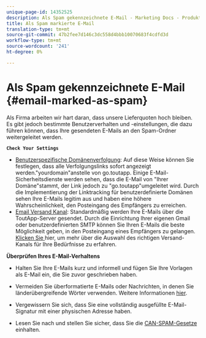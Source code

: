 ```yaml
---
unique-page-id: 14352525
description: Als Spam gekennzeichnete E-Mail - Marketing Docs - Produktdokumentation
title: Als Spam markierte E-Mail
translation-type: tm+mt
source-git-commit: 47b2fee7d146c3dc558d4bbb10070683f4cdfd3d
workflow-type: tm+mt
source-wordcount: '241'
ht-degree: 0%

---
```



# Als Spam gekennzeichnete E-Mail {#email-marked-as-spam}

Als Firma arbeiten wir hart daran, dass unsere Lieferquoten hoch bleiben. Es gibt jedoch bestimmte Benutzerverhalten und -einstellungen, die dazu führen können, dass Ihre gesendeten E-Mails an den Spam-Ordner weitergeleitet werden.

**`Check Your Settings`**

* [Benutzerspezifische Domänenverfolgung](http://docs.marketo.com/x/4oPS): Auf diese Weise können Sie festlegen, dass alle Verfolgungslinks sofort angezeigt werden.&quot;yourdomain&quot;anstelle von go.toutapp. Einige E-Mail-Sicherheitsdienste werden sehen, dass die E-Mail von &quot;Ihrer Domäne&quot;stammt, der Link jedoch zu &quot;go.toutapp&quot;umgeleitet wird. Durch die Implementierung der Linktracking für benutzerdefinierte Domänen sehen Ihre E-Mails legitim aus und haben eine höhere Wahrscheinlichkeit, den Posteingang des Empfängers zu erreichen.
* [Email Versand Kanal](http://docs.marketo.com/x/y4TS): Standardmäßig werden Ihre E-Mails über die ToutApp-Server gesendet. Durch die Einrichtung Ihrer eigenen Gmail oder benutzerdefinierten SMTP können Sie Ihren E-Mails die beste Möglichkeit geben, in den Posteingang eines Empfängers zu gelangen. [Klicken Sie ](https://nation.marketo.com/docs/DOC-5080) hier, um mehr über die Auswahl des richtigen Versand-Kanals für Ihre Bedürfnisse zu erfahren.

**Überprüfen Ihres E-Mail-Verhaltens**

* Halten Sie Ihre E-Mails kurz und informell und fügen Sie Ihre Vorlagen als E-Mail ein, die Sie zuvor geschrieben haben.

* Vermeiden Sie überformatierte E-Mails oder Nachrichten, in denen Sie länderübergreifende Wörter verwenden. Weitere Informationen [hier](http://www1.toutapp.com/blog/how-to-keep-your-sales-emails-out-of-the-spam-filter/).

* Vergewissern Sie sich, dass Sie eine vollständig ausgefüllte E-Mail-Signatur mit einer physischen Adresse haben.

* Lesen Sie nach und stellen Sie sicher, dass Sie die [CAN-SPAM-Gesetze](http://docs.marketo.com/display/docs/assets/external-link.jspa) einhalten.

